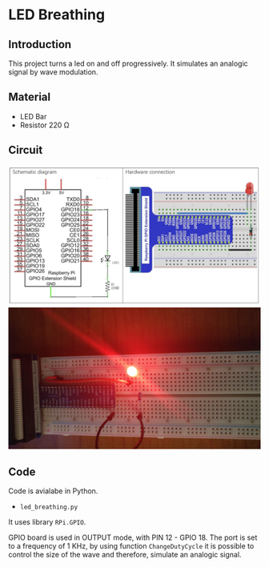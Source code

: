 # LED Breathing

## Introduction

This project turns a led on and off progressively.
It simulates an analogic signal by wave modulation.

## Material

* LED Bar
* Resistor 220 &Omega;

## Circuit

![model](circuit_start.png)
![mount](circuit_final.png)

## Code

Code is avialabe in Python.

* ``led_breathing.py``

It uses library ``RPi.GPIO``.

GPIO board is used in OUTPUT mode, with PIN 12 - GPIO 18.
The port is set to a frequency of 1 KHz, by using function ``ChangeDutyCycle`` it is possible to control the size of the wave and therefore, simulate an analogic signal.
